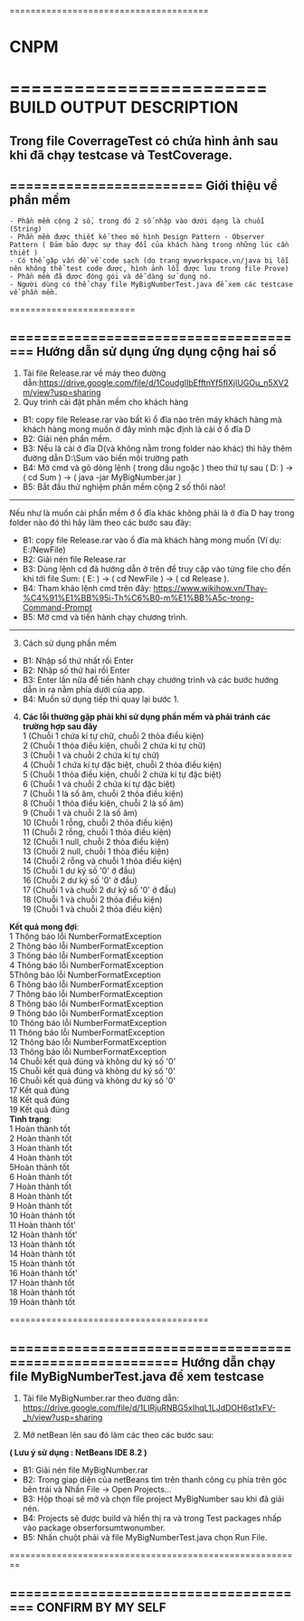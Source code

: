 ﻿

======================================

# CNPM
========================
BUILD OUTPUT DESCRIPTION
========================
## Trong file CoverrageTest có chứa hình ảnh sau khi đã chạy testcase và TestCoverage.
========================
Giới thiệu về phần mềm
----------------------
    - Phần mềm cộng 2 số, trong đó 2 số nhập vào dưới dạng là chuỗi (String)
	- Phần mềm được thiết kế theo mô hình Design Pattern - Observer Pattern ( Đảm bảo được sự thay đổi của khách hàng trong những lúc cần thiết )
	- Có thể gặp vấn đề về code sạch (do trang myworkspace.vn/java bị lỗi nên không thể test code được, hình ảnh lỗi được lưu trong file Prove)
	- Phần mềm đã được đóng gói và dễ dàng sử dụng nó.
	- Người dùng có thể chạy file MyBigNumberTest.java để xem các testcase về phần mềm.
========================

======================================
Hướng dẫn sử dụng ứng dụng cộng hai số
--------------------------------------

1. Tải file Release.rar về máy theo đường dẫn:https://drive.google.com/file/d/1CoudgIIbEfftnYf5flXjIUGOu_n5XV2m/view?usp=sharing
2. Quy trình cài đặt phần mềm cho khách hàng
 - B1: copy file Release.rar vào bất kì ổ đĩa nào trên máy khách hàng mà khách hàng mong muốn ở đây mình mặc định là cài ở ổ đĩa D
 - B2: Giải nén phần mềm.
 - B3: Nếu là cài ở đĩa D(và không nằm trong folder nào khác) thì hãy thêm đường dẫn D:\Sum vào biến môi trường path
 - B4: Mở cmd và gõ dòng lệnh ( trong dấu ngoặc ) theo thứ tự sau ( D: ) -> ( cd Sum ) -> ( java -jar MyBigNumber.jar ) 
 - B5: Bắt đầu thử nghiệm phần mềm cộng 2 số thôi nào!
 ***
 Nếu như là muốn cài phần mềm ở ổ đĩa khác không phải là ở đĩa D hay trong folder nào đó thì hãy làm theo các bước sau đây:
 - B1: copy file Release.rar vào ổ đĩa mà khách hàng mong muốn (Ví dụ: E:/NewFile)
 - B2: Giải nén file Release.rar
 - B3: Dùng lệnh cd đã hướng dẫn ở trên để truy cập vào từng file cho đến khi tới file Sum: ( E: ) -> ( cd NewFile ) -> ( cd Release ).
 - B4: Tham khảo lệnh cmd trên đây: https://www.wikihow.vn/Thay-%C4%91%E1%BB%95i-Th%C6%B0-m%E1%BB%A5c-trong-Command-Prompt
 - B5: Mở cmd và tiến hành chạy chương trình.
 ***
3. Cách sử dụng phần mềm
 - B1: Nhập số thứ nhất rồi Enter
 - B2: Nhập số thứ hai rồi Enter
 - B3: Enter lần nữa để tiến hành chạy chướng trình và các bước hướng dẫn in ra nằm phía dưới của app.
 - B4:  Muốn sử dụng tiếp thì quay lại bước 1.
4. **Các lỗi thường gặp phải khi sử dụng phần mềm và phải tránh các trường hợp sau đây**<br/>
            1 (Chuỗi 1 chứa kí tự chữ, chuỗi 2 thỏa điều kiện)<br/>
            2 (Chuỗi 1 thỏa điều kiện, chuỗi 2 chứa kí tự chữ)<br/>
            3 (Chuỗi 1 và chuỗi 2 chứa kí tự chữ)<br/>
            4 (Chuỗi 1 chứa kí tự đặc biệt, chuỗi 2 thỏa điều kiện)<br/>
            5 (Chuỗi 1 thỏa điều kiện, chuỗi 2 chứa kí tự đặc biệt)<br/>
            6 (Chuỗi 1 và chuỗi 2 chứa kí tự đặc biệt)<br/>
            7 (Chuỗi 1 là số âm, chuỗi 2 thỏa điều kiện)<br/>
            8 (Chuỗi 1 thỏa điều kiện, chuỗi 2 là số âm)<br/>
            9 (Chuỗi 1 và chuỗi 2 là số âm)<br/>
	   10 (Chuỗi 1 rỗng, chuỗi 2 thỏa điều kiện)<br/>
           11 (Chuỗi 2 rỗng, chuỗi 1 thỏa điều kiện)<br/>
           12 (Chuỗi 1 null, chuỗi 2 thỏa điều kiện)<br/>
           13 (Chuỗi 2 null, chuỗi 1 thỏa điều kiện)<br/>
           14 (Chuỗi 2 rỗng và chuỗi 1 thỏa điều kiện)<br/>
           15 (Chuỗi 1 dư ký số '0' ở đầu)<br/>
           16 (Chuỗi 2 dư ký số '0' ở đầu)<br/>
           17 (Chuỗi 1 và chuỗi 2 dư ký số '0' ở đầu)<br/>
           18 (Chuỗi 1 và chuỗi 2 thỏa điều kiện)<br/>
           19 (Chuỗi 1 và chuỗi 2 thỏa điều kiện)<br/>

**Kết quả mong đợi**:<br/> 
            1 Thông báo lỗi NumberFormatException<br/>
            2 Thông báo lỗi NumberFormatException<br/>
            3 Thông báo lỗi NumberFormatException<br/>
            4 Thông báo lỗi NumberFormatException<br/>
            5Thông báo lỗi NumberFormatException<br/>
            6 Thông báo lỗi NumberFormatException<br/>
            7 Thông báo lỗi NumberFormatException<br/>
            8 Thông báo lỗi NumberFormatException<br/>
            9 Thông báo lỗi NumberFormatException<br/>
	   10 Thông báo lỗi NumberFormatException<br/>
           11 Thông báo lỗi NumberFormatException<br/>
           12 Thông báo lỗi NumberFormatException<br/>
           13 Thông báo lỗi NumberFormatException<br/>
           14 Chuỗi kết quả đúng và không dư ký số '0'<br/>
           15 Chuỗi kết quả đúng và không dư ký số '0'<br/>
           16 Chuỗi kết quả đúng và không dư ký số '0'<br/>
           17 Kết quả đúng<br/>
           18 Kết quả đúng<br/>
           19 Kết quả đúng<br/>
**Tình trạng**:<br/>
            1 Hoàn thành tốt<br/>
            2 Hoàn thành tốt<br/>
            3 Hoàn thành tốt<br/>
            4 Hoàn thành tốt<br/>
            5Hoàn thành tốt<br/>
            6 Hoàn thành tốt<br/>
            7 Hoàn thành tốt<br/>
            8 Hoàn thành tốt<br/>
            9 Hoàn thành tốt<br/>
           10 Hoàn thành tốt<br/>
           11 Hoàn thành tốt'<br/>
           12 Hoàn thành tốt'<br/>
           13 Hoàn thành tốt<br/>
           14 Hoàn thành tốt<br/>
           15 Hoàn thành tốt<br/>
           16 Hoàn thành tốt'<br/>
           17 Hoàn thành tốt<br/>
           18 Hoàn thành tốt<br/>
           19 Hoàn thành tốt<br/>

======================================

========================================================
Hướng dẫn chạy file MyBigNumberTest.java để xem testcase
--------------------------------------------------------

1. Tải file MyBigNumber.rar theo đường dẫn: 
https://drive.google.com/file/d/1LIRjuRNBG5xIhqL1LJdDOH6st1xFV-_h/view?usp=sharing

2. Mở netBean lên sau đó làm các theo các bước sau:

**( Lưu ý sử dụng : NetBeans IDE 8.2 )**

 - B1: Giải nén file MyBigNumber.rar
 - B2: Trong giap diện của netBeans tìm trên thanh công cụ phía trên góc bên trái và Nhấn File -> Open Projects... 
 - B3: Hộp thoại sẽ mở và chọn file project MyBigNumber sau khi đã giải nén.
 - B4: Projects sẽ được build và hiển thị ra và trong Test packages nhấp vào package obserforsumtwonumber.
 - B5: Nhấn chuột phải và file MyBigNumberTest.java chọn Run File.

========================================================



======================================
CONFIRM BY MY SELF
--------------------



